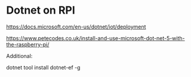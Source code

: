 # Dotnet on RPI

https://docs.microsoft.com/en-us/dotnet/iot/deployment

https://www.petecodes.co.uk/install-and-use-microsoft-dot-net-5-with-the-raspberry-pi/

Additional:

 dotnet tool install dotnet-ef -g
